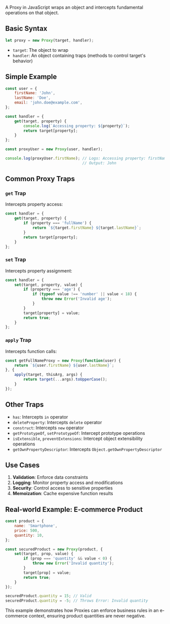 A Proxy in JavaScript wraps an object and intercepts fundamental operations on that object.

## Basic Syntax

```javascript
let proxy = new Proxy(target, handler);
```

- `target`: The object to wrap
- `handler`: An object containing traps (methods to control target's behavior)

## Simple Example

```javascript
const user = {
    firstName: 'John',
    lastName: 'Doe',
    email: 'john.doe@example.com',
};

const handler = {
    get(target, property) {
        console.log(`Accessing property: ${property}`);
        return target[property];
    }
};

const proxyUser = new Proxy(user, handler);

console.log(proxyUser.firstName); // Logs: Accessing property: firstName
                                  // Output: John
```

## Common Proxy Traps
### `get` Trap

Intercepts property access:

```javascript
const handler = {
    get(target, property) {
        if (property === 'fullName') {
            return `${target.firstName} ${target.lastName}`;
        }
        return target[property];
    }
};
```

### `set` Trap

Intercepts property assignment:

```javascript
const handler = {
    set(target, property, value) {
        if (property === 'age') {
            if (typeof value !== 'number' || value < 18) {
                throw new Error('Invalid age');
            }
        }
        target[property] = value;
        return true;
    }
};
```

### `apply` Trap

Intercepts function calls:

```javascript
const getFullNameProxy = new Proxy(function(user) {
    return `${user.firstName} ${user.lastName}`;
}, {
    apply(target, thisArg, args) {
        return target(...args).toUpperCase();
    }
});
```

## Other Traps

- `has`: Intercepts `in` operator
- `deleteProperty`: Intercepts `delete` operator
- `construct`: Intercepts `new` operator
- `getPrototypeOf`, `setPrototypeOf`: Intercept prototype operations
- `isExtensible`, `preventExtensions`: Intercept object extensibility operations
- `getOwnPropertyDescriptor`: Intercepts `Object.getOwnPropertyDescriptor`

## Use Cases

1. **Validation**: Enforce data constraints
2. **Logging**: Monitor property access and modifications
3. **Security**: Control access to sensitive properties
4. **Memoization**: Cache expensive function results

## Real-world Example: E-commerce Product

```javascript
const product = {
    name: 'Smartphone',
    price: 500,
    quantity: 10,
};

const securedProduct = new Proxy(product, {
    set(target, prop, value) {
        if (prop === 'quantity' && value < 0) {
            throw new Error('Invalid quantity');
        }
        target[prop] = value;
        return true;
    }
});

securedProduct.quantity = 15; // Valid
securedProduct.quantity = -5; // Throws Error: Invalid quantity
```

This example demonstrates how Proxies can enforce business rules in an e-commerce context, ensuring product quantities are never negative.
